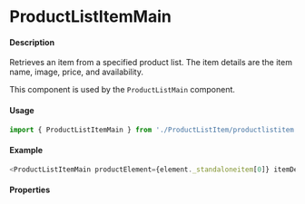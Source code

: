 # ProductListItemMain

#### Description

Retrieves an item from a specified product list. The item details are the item name, image, price, and availability.

This component is used by the `ProductListMain` component.

#### Usage

```js
import { ProductListItemMain } from './ProductListItem/productlistitem.main';
```

#### Example

```js
<ProductListItemMain productElement={element._standaloneitem[0]} itemDetailLink={itemDetailLink} />
```

#### Properties

<!-- PROPS -->
